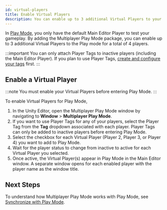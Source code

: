 ```yaml
---
id: virtual-players
title: Enable Virtual Players
description: You can enable up to 3 additional Virtual Players to your Main Editor Player in Multiplayer Play Mode.
---
```


In [Play Mode](https://docs.unity3d.com/Manual/GameView.html), you only have the default Main Editor Player to test your gameplay. By adding the Multiplayer Play Mode package, you can enable up to 3 additional Virtual Players to the Play mode for a total of 4 players.

:::important
You can only attach Player Tags to inactive players (including the Main Editor Player). If you plan to use Player Tags, [create and configure your tags](../player-tags) first.
:::

## Enable a Virtual Player

:::note
You must enable your Virtual Players before entering Play Mode.
:::

To enable Virtual Players for Play Mode,

1. In the Unity Editor, open the Multiplayer Play Mode window by navigating to **Window** > **Multiplayer Play Mode**.
2. If you want to use Player Tags for any of your players, select the Player Tag from the **Tag** dropdown associated with each player. Player Tags can only be added to inactive players before entering Play Mode.
3. Select the checkbox for each Virtual Player (Player 2, Player 3, or Player 4) you want to add to Play Mode.
4. Wait for the player status to change from inactive to active for each Virtual Player you selected.
5. Once active, the Virtual Player(s) appear in Play Mode in the Main Editor window. A separate window opens for each enabled player with the player name as the window title.

## Next Steps

To understand how Multiplayer Play Mode works with Play Mode, see [Synchronize with Play Mode](../synchronize).
